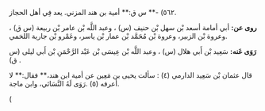 ٥٦٢) -** س ق:** أمية بن هند المزني. يعد فِي أهل الحجاز.

**روى عن:** أبي أمامة أسعد بْن سهل بْن حنيف (س) ، وعبد اللَّه بْن عامر بْن ربيعة (س ق) ، وعروة بْن الزبير، وعروة بْن مُحَمَّد بْن عمار بْن ياسر، وعَمْرو بْن جارية اللخمي.

**رَوَى عَنه:** سَعِيد بْن أَبي هلال (س) ، وعبد اللَّه بْن عِيسَى بْن عَبْد الرَّحْمَنِ بْن أَبي ليلى (س ق) .

قال عثمان بْن سَعِيد الدارمي (٤) : سألت يحيى بن مَعِين عن أمية ابن هند،** فقال:** لا أعرفه (٥) .رَوَى لَهُ النَّسَائي، وابن ماجة.

(